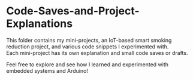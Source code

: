 # Code-Saves-and-Project-Explanations

This folder contains my mini-projects, an IoT-based smart smoking reduction project, and various code snippets I experimented with.  
Each mini-project has its own explanation and small code saves or drafts.

Feel free to explore and see how I learned and experimented with embedded systems and Arduino!
